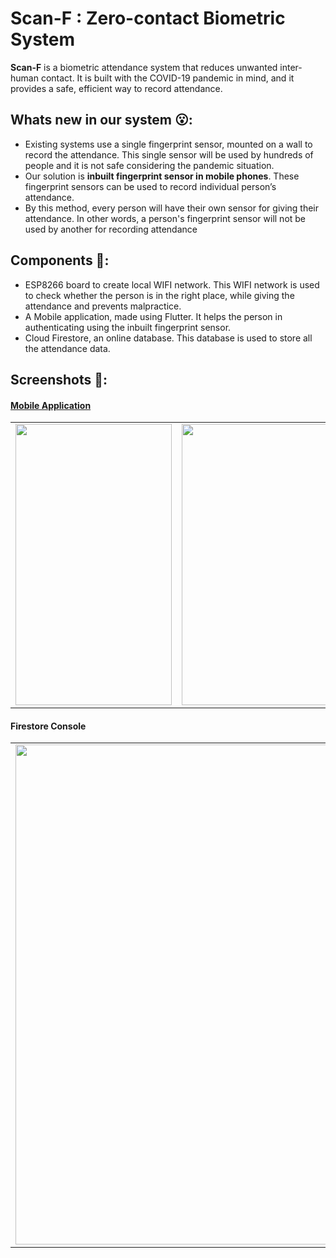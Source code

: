 # Scan-F : Zero-contact Biometric System

**Scan-F** is a biometric attendance system that reduces unwanted inter-human contact. It is built with the COVID-19 pandemic in mind, and it provides a safe, efficient way to record attendance. 

## Whats new in our system 😮:
- Existing systems use a single fingerprint sensor, mounted on a wall to record the attendance. This single sensor will be used by hundreds of people and it is not safe considering the pandemic situation.
- Our solution is **inbuilt fingerprint sensor in mobile phones**. These fingerprint sensors can be used to record individual person’s attendance. 
- By this method, every person will have their own sensor for giving their attendance. In other words, a person's fingerprint sensor will not be used by another for recording attendance

## Components 🔨:
- ESP8266 board to create local WIFI network. This WIFI network is used to check whether the person is in the right place, while giving the attendance and prevents malpractice.
- A Mobile application, made using Flutter. It helps the person in authenticating using the inbuilt fingerprint sensor.
- Cloud Firestore, an online database. This database is used to store all the attendance data.

## Screenshots 🏃:
#### [Mobile Application](https://github.com/rahulv07/scanf/tree/master/scanf) 
  <table>
      <tr>
       <td><img src="https://user-images.githubusercontent.com/73294587/176865171-53b0a41e-6be1-4cec-8796-6b0d39f5a5a7.png" height="450" width="250"></td>
       <td><img src="https://user-images.githubusercontent.com/73294587/176865612-d613171d-f9a8-44cc-9aa5-923013f05f1e.png" height="450" width="250"></td>
       <td><img src="https://user-images.githubusercontent.com/73294587/176867590-5a1ae0b7-fcf4-4dee-980c-078938a19195.png" height="450" width="250"></td>
      </tr>
  </table>
  
 #### Firestore Console
  <table>
       <tr>
       <td><img src="https://user-images.githubusercontent.com/73294587/176865881-4abae5f7-f7f6-4b8d-be5f-d596886f9393.png" width="800"></td>
      </tr>
  </table>
